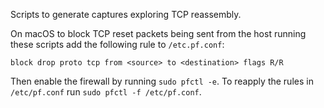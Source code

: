 Scripts to generate captures exploring TCP reassembly.

On macOS to block TCP reset packets being sent from the host running these
scripts add the following rule to `/etc.pf.conf`:

```
block drop proto tcp from <source> to <destination> flags R/R
```

Then enable the firewall by running `sudo pfctl -e`. To reapply the rules in
`/etc/pf.conf` run `sudo pfctl -f /etc/pf.conf`.
